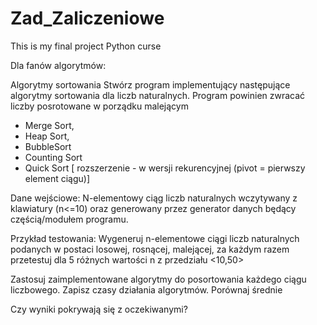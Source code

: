 # Zad_Zaliczeniowe
This is my final project Python curse 



Dla fanów algorytmów:

Algorytmy sortowania
Stwórz program implementujący następujące algorytmy sortowania dla liczb naturalnych. Program powinien zwracać liczby posrotowane w porządku malejącym
- Merge Sort, 
- Heap Sort, 
- BubbleSort
- Counting Sort
- Quick Sort [ rozszerzenie - w wersji rekurencyjnej (pivot = pierwszy element ciągu)]

Dane wejściowe: N-elementowy ciąg liczb naturalnych wczytywany z klawiatury (n<=10) oraz generowany przez generator danych będący częścią/modułem programu.

Przykład testowania:
Wygeneruj n-elementowe ciągi liczb naturalnych podanych w postaci losowej, rosnącej, malejącej, za każdym razem przetestuj dla 5 różnych wartości n z przedziału <10,50> 

Zastosuj zaimplementowane algorytmy do posortowania każdego ciągu liczbowego. 
Zapisz czasy działania algorytmów. Porównaj średnie

Czy wyniki pokrywają się z oczekiwanymi?

